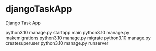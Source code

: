 # djangoTaskApp
Django Task App


python3.10 manage.py startapp main
python3.10 manage.py makemigrations
python3.10 manage.py migrate
python3.10 manage.py createsuperuser
python3.10 manage.py runserver
